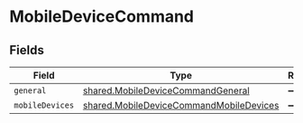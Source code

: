 # MobileDeviceCommand


## Fields

| Field                                                                                              | Type                                                                                               | Required                                                                                           | Description                                                                                        |
| -------------------------------------------------------------------------------------------------- | -------------------------------------------------------------------------------------------------- | -------------------------------------------------------------------------------------------------- | -------------------------------------------------------------------------------------------------- |
| `general`                                                                                          | [shared.MobileDeviceCommandGeneral](../../models/shared/mobiledevicecommandgeneral.md)             | :heavy_minus_sign:                                                                                 | N/A                                                                                                |
| `mobileDevices`                                                                                    | [shared.MobileDeviceCommandMobileDevices](../../models/shared/mobiledevicecommandmobiledevices.md) | :heavy_minus_sign:                                                                                 | N/A                                                                                                |